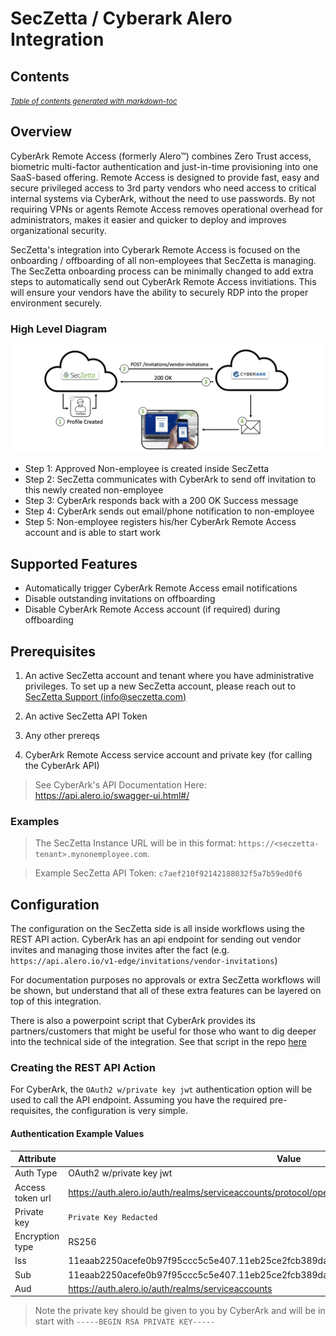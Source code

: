 # SecZetta / Cyberark Alero Integration

## Contents

<small><i><a href='http://ecotrust-canada.github.io/markdown-toc/'>Table of contents generated with markdown-toc</a></i></small>

## Overview

CyberArk Remote Access (formerly Alero™) combines Zero Trust access, biometric multi-factor authentication and just-in-time provisioning into one SaaS-based offering. Remote Access is designed to provide fast, easy and secure privileged access to 3rd party vendors who need access to critical internal systems via CyberArk, without the need to use passwords. By not requiring VPNs or agents Remote Access removes operational overhead for administrators, makes it easier and quicker to deploy and improves organizational security.

SecZetta's integration into Cyberark Remote Access is focused on the onboarding / offboarding of all non-employees that SecZetta is managing. The SecZetta onboarding process can be minimally changed to add extra steps to automatically send out CyberArk Remote Access invitiations. This will ensure your vendors have the ability to securely RDP into the proper environment securely.

### High Level Diagram

![CyberArk Alero](img/cyberark-alero-overview-diagram.png)

- Step 1: Approved Non-employee is created inside SecZetta
- Step 2: SecZetta communicates with CyberArk to send off invitation to this newly created non-employee
- Step 3: CyberArk responds back with a 200 OK Success message
- Step 4: CyberArk sends out email/phone notification to non-employee
- Step 5: Non-employee registers his/her CyberArk Remote Access account and is able to start work

## Supported Features

- Automatically trigger CyberArk Remote Access email notifications
- Disable outstanding invitations on offboarding
- Disable CyberArk Remote Access account (if required) during offboarding

## Prerequisites

1. An active SecZetta account and tenant where you have administrative privileges. To set up a new SecZetta account, please reach out to [SecZetta Support (info@seczetta.com)](mailto:info@seczetta.com)

2. An active SecZetta API Token

3. Any other prereqs

4. CyberArk Remote Access service account and private key (for calling the CyberArk API)

> See CyberArk's API Documentation Here: https://api.alero.io/swagger-ui.html#/

### Examples

> The SecZetta Instance URL will be in this format: `https://<seczetta-tenant>.mynonemployee.com`.

> Example SecZetta API Token: `c7aef210f92142188032f5a7b59ed0f6`

## Configuration

The configuration on the SecZetta side is all inside workflows using the REST API action. CyberArk has an api endpoint for sending out vendor invites and managing those invites after the fact (e.g. `https://api.alero.io/v1-edge/invitations/vendor-invitations`)

For documentation purposes no approvals or extra SecZetta workflows will be shown, but understand that all of these extra features can be layered on top of this integration.

There is also a powerpoint script that CyberArk provides its partners/customers that might be useful for those who want to dig deeper into the technical side of the integration. See that script in the repo [here](alero-helper.ps1)

### Creating the REST API Action

For CyberArk, the `OAuth2 w/private key jwt` authentication option will be used to call the API endpoint. Assuming you have the required pre-requisites, the configuration is very simple.


#### Authentication Example Values

| Attribute        | Value |
|------------------|-------|
| Auth Type        | OAuth2 w/private key jwt |
| Access token url | https://auth.alero.io/auth/realms/serviceaccounts/protocol/openid-connect/token |
| Private key      | `Private Key Redacted` |
| Encryption type  | RS256 |
| Iss              | 11eaab2250acefe0b97f95ccc5c5e407.11eb25ce2fcb389daba55df479a966a3.ExternalServiceAccount |
| Sub              | 11eaab2250acefe0b97f95ccc5c5e407.11eb25ce2fcb389daba55df479a966a3.ExternalServiceAccount |
| Aud              | https://auth.alero.io/auth/realms/serviceaccounts |

> Note the private key should be given to you by CyberArk and will be in start with `-----BEGIN RSA PRIVATE KEY-----`